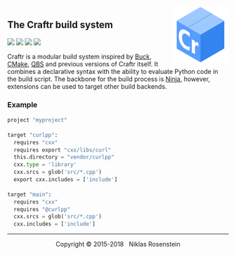 <img align="right" src=".assets/craftr-logo.png">

## The Craftr build system

<a href="https://opensource.org/licenses/MIT"><img src="https://img.shields.io/badge/license-MIT-yellow.svg?style=flat-square"></a>
<img src="https://img.shields.io/badge/version-3.0.0--dev-blue.svg?style=flat-square"/>
<a href="https://travis-ci.org/craftr-build/craftr"><img src="https://travis-ci.org/craftr-build/craftr.svg?branch=master"></a>
<a href="https://ci.appveyor.com/project/NiklasRosenstein/craftr"><img src="https://ci.appveyor.com/api/projects/status/6v01441cdq0s7mik?svg=true"></a>

Craftr is a modular build system inspired by [Buck], [CMake], [QBS] and
previous versions of Craftr itself. It combines a declarative syntax
with the ability to evaluate Python code in the build script. The backbone
for the build process is [Ninja], however, extensions can be used to target
other build backends.

  [Buck]: https://buckbuild.com/
  [CMake]: https://cmake.org/
  [QBS]: https://bugreports.qt.io/projects/QBS/summary
  [Ninja]: https://github.com/ninja-build/ninja.git

### Example

```python
project "myproject"

target "curlpp":
  requires "cxx"
  requires export "cxx/libs/curl"
  this.directory = "vendor/curlpp"
  cxx.type = 'library'
  cxx.srcs = glob('src/*.cpp')
  export cxx.includes = ['include']

target "main":
  requires "cxx"
  requires "@curlpp"
  cxx.srcs = glob('src/*.cpp')
  cxx.includes = ['include']
```

---

<p align="center">Copyright &copy; 2015-2018 &nbsp; Niklas Rosenstein</p>
